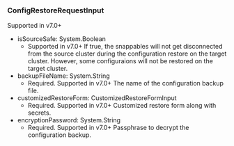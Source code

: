 ### ConfigRestoreRequestInput
Supported in v7.0+

- isSourceSafe: System.Boolean
  - Supported in v7.0+
      If true, the snappables will not get disconnected from the source cluster during the configuration restore on the target cluster. However, some configuraions will not be restored on the target cluster.
- backupFileName: System.String
  - Required. Supported in v7.0+
      The name of the configuration backup file.
- customizedRestoreForm: CustomizedRestoreFormInput
  - Required. Supported in v7.0+
      Customized restore form along with secrets.
- encryptionPassword: System.String
  - Required. Supported in v7.0+
      Passphrase to decrypt the configuration backup.
